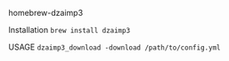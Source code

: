 homebrew-dzaimp3

Installation
```brew install dzaimp3```

USAGE
```dzaimp3_download -download /path/to/config.yml```
